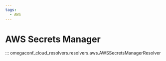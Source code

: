 ```yaml
---
tags:
  - AWS
---
```


# AWS Secrets Manager

::: omegaconf_cloud_resolvers.resolvers.aws.AWSSecretsManagerResolver
